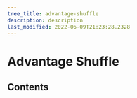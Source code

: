 ```yaml
---
tree_title: advantage-shuffle
description: description
last_modified: 2022-06-09T21:23:28.2328
---
```


# Advantage Shuffle

## Contents

